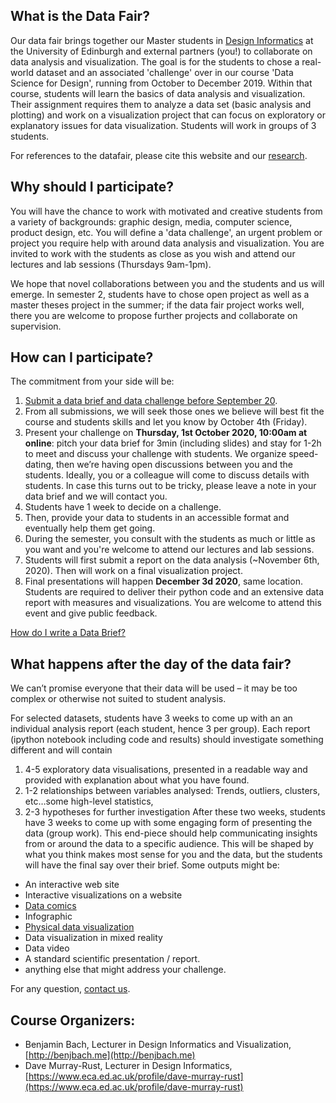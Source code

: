 ## What is the Data Fair?

Our data fair brings together our Master students in [Design Informatics](http://www.designinformatics.org) at the University of Edinburgh and external partners (you!) to collaborate on data analysis and visualization. The goal is for the students to chose a real-world dataset and an associated 'challenge' over in our course 'Data Science for Design', running from October to December 2019. Within that course, students will learn the basics of data analysis and visualization. Their assignment requires them to analyze a data set (basic analysis and plotting) and work on a visualization project that can focus on exploratory or explanatory issues for data visualization. Students will work in groups of 3 students.

For references to the datafair, please cite this website and our [research](https://sites.google.com/view/datafairs/research?authuser=0). 


## Why should I participate?
You will have the chance to work with motivated and creative students from a variety of backgrounds: graphic design, media, computer science, product design, etc. You will define a 'data challenge', an urgent problem or project you require help with around data analysis and visualization. You are invited to work with the students as close as you wish and attend our lectures and lab sessions (Thursdays 9am-1pm).

We hope that novel collaborations between you and the students and us will emerge. In semester 2, students have to chose open project as well as a master theses project in the summer; if the data fair project works well, there you are welcome to propose further projects and collaborate on supervision.

## How can I participate?
The commitment from your side will be:

1. [Submit a data brief and data challenge before September 20](https://docs.google.com/forms/d/e/1FAIpQLSf-2rjOzbYh8HmLEeEjUb4hVFvtyVJmdw9bVywUK9sjmldVBg/viewform). 
1. From all submissions, we will seek those ones we believe will best fit the course and students skills and let you know by October 4th (Friday).
1. Present your challenge on **Thursday, 1st October 2020, 10:00am at online**: pitch your data brief for 3min (including slides) and stay for 1-2h to meet and discuss your challenge with students. We organize speed-dating, then we’re having open discussions between you and the students. Ideally, you or a colleague will come to discuss details with students. In case this turns out to be tricky, please leave a note in your data brief and we will contact you.
1. Students have 1 week to decide on a challenge.
1. Then, provide your data to students in an accessible format and eventually help them get going.
1. During the semester, you consult with the students as much or little as you want and you're welcome to attend our lectures and lab sessions.
1. Students will first submit a report on the data analysis (~November 6th, 2020). Then will work on a final visualization project.
1. Final presentations will happen **December 3d 2020**, same location. Students are required to deliver their python code and an extensive data report with measures and visualizations. You are welcome to attend this event and give public feedback. 

[How do I write a Data Brief?](https://www.google.com/url?q=https%3A%2F%2Fdatafairs.wordpress.com%2Fdata-briefs%2F&sa=D&sntz=1&usg=AFQjCNER4Q_PiUOrwiESpItm38UlK0X9kQ)

## What happens after the day of the data fair?
We can’t promise everyone that their data will be used – it may be too complex or otherwise not suited to student analysis.

For selected datasets, students have 3 weeks to come up with an an individual analysis report (each student, hence 3 per group). Each report (ipython notebook including code and results) should investigate something different and will contain

1. 4-5 exploratory data visualisations, presented in a readable way and provided with explanation about what you have found.
1. 1-2 relationships between variables analysed: Trends, outliers, clusters, etc…some high-level statistics,
1. 2-3 hypotheses for further investigation
After these two weeks, students have 3 weeks to come up with some engaging form of presenting the data (group work). This end-piece should help communicating insights from or around the data to a specific audience. This will be shaped by what you think makes most sense for you and the data, but the students will have the final say over their brief. Some outputs might be:

* An interactive web site
* Interactive visualizations on a website
* [Data comics](http://datacomics.net)
* Infographic
* [Physical data visualization](http://dataphys.org/list)
* Data visualization in mixed reality 
* Data video
* A standard scientific presentation / report. 
* anything else that might address your challenge.

For any question, [contact us](bbach@ed.ac.uk).

## Course Organizers:
* Benjamin Bach, Lecturer in Design Informatics and Visualization, [http://benjbach.me](http://benjbach.me)
* Dave Murray-Rust, Lecturer in Design Informatics, [https://www.eca.ed.ac.uk/profile/dave-murray-rust](https://www.eca.ed.ac.uk/profile/dave-murray-rust)

